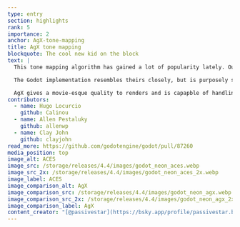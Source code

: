 ```yaml
---
type: entry
section: highlights
rank: 5
importance: 2
anchor: AgX-tone-mapping
title: AgX tone mapping
blockquote: The cool new kid on the block
text: |
  This tone mapping algorithm has gained a lot of popularity lately. Our friends at Blender even replaced their previous "filmic" tone mapper with AgX.

  The Godot implementation resembles theirs closely, but is purposely simplified to be more suitable for real time use cases.

  AgX gives a movie-esque quality to renders and is capapble of handling very bright scenes better than our other available options.
contributors:
  - name: Hugo Locurcio
    github: Calinou
  - name: Allen Pestaluky
    github: allenwp
  - name: Clay John
    github: clayjohn
read_more: https://github.com/godotengine/godot/pull/87260
media_position: top
image_alt: ACES
image_src: /storage/releases/4.4/images/godot_neon_aces.webp
image_src_2x: /storage/releases/4.4/images/godot_neon_aces_2x.webp
image_label: ACES
image_comparison_alt: AgX
image_comparison_src: /storage/releases/4.4/images/godot_neon_agx.webp
image_comparison_src_2x: /storage/releases/4.4/images/godot_neon_agx_2x.webp
image_comparison_label: AgX
content_creator: "[@passivestar](https://bsky.app/profile/passivestar.bsky.social) and [@allenwp](https://github.com/allenwp)"
---
```

